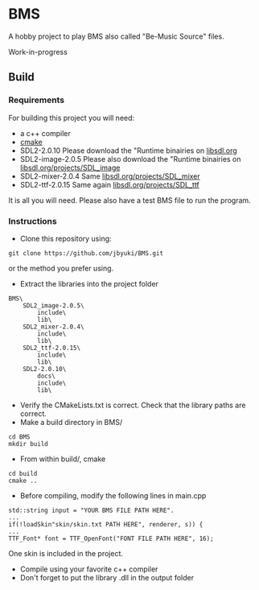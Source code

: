 # BMS

A hobby project to play BMS also called "Be-Music Source" files.

Work-in-progress

## Build

### Requirements

For building this project you will need:

* a c++ compiler
* [cmake](https://cmake.org/install/)
* SDL2-2.0.10
Please download the "Runtime binairies on [libsdl.org](https://www.libsdl.org/download-2.0.php)
* SDL2-image-2.0.5
Please also download the "Runtime binairies on [libsdl.org/projects/SDL\_image](https://www.libsdl.org/projects/SDL_image/)
* SDL2-mixer-2.0.4
Same [libsdl.org/projects/SDL\_mixer](https://www.libsdl.org/projects/SDL_mixer/)
* SDL2-ttf-2.0.15
Same again [libsdl.org/projects/SDL\_ttf](https://www.libsdl.org/projects/SDL_ttf/)

It is all you will need. Please also have a test BMS file to run the program.

### Instructions

* Clone this repository using:
```
git clone https://github.com/jbyuki/BMS.git
```
or the method you prefer using.

* Extract the libraries into the project folder

```
BMS\
	SDL2_image-2.0.5\
		include\
		lib\
	SDL2_mixer-2.0.4\
		include\
		lib\
	SDL2_ttf-2.0.15\
		include\
		lib\
	SDL2-2.0.10\
		docs\
		include\
		lib\
```

* Verify the CMakeLists.txt is correct. Check that the library paths are correct.
* Make a build directory in BMS/
```
cd BMS
mkdir build
```

* From within build/, cmake
```
cd build
cmake ..
```

* Before compiling, modify the following lines in main.cpp
```
std::string input = "YOUR BMS FILE PATH HERE".
...
if(!loadSkin"skin/skin.txt PATH HERE", renderer, s)) {
...
TTF_Font* font = TTF_OpenFont("FONT FILE PATH HERE", 16);
```
One skin is included in the project.

* Compile using your favorite c++ compiler
* Don't forget to put the library .dll in the output folder
